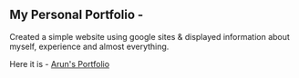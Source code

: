 ## My Personal Portfolio -

Created a simple website using google sites & displayed information about myself, experience and almost everything.

Here it is -
[Arun's Portfolio](https://sites.google.com/view/iamarunchauhan)

